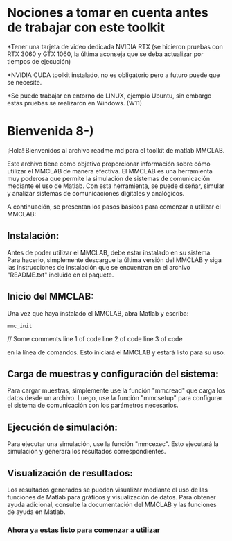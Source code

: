# Nociones a tomar en cuenta antes de trabajar con este toolkit

*Tener una tarjeta de video dedicada NVIDIA RTX (se hicieron pruebas con RTX 3060 y GTX 1060, la última 
aconseja que se deba actualizar por  tiempos de ejecución)

*NVIDIA CUDA toolkit instalado, no es obligatorio pero a futuro puede que se necesite.

*Se puede trabajar en entorno de LINUX, ejemplo Ubuntu, sin embargo estas pruebas se realizaron en Windows. (W11)

# Bienvenida 8-)

¡Hola! Bienvenidos al archivo readme.md para el toolkit de matlab MMCLAB.

Este archivo tiene como objetivo proporcionar información sobre cómo utilizar el MMCLAB de manera efectiva. El MMCLAB es una herramienta muy poderosa que permite la simulación de sistemas de comunicación mediante el uso de Matlab. Con esta herramienta, se puede diseñar, simular y analizar sistemas de comunicaciones digitales y analógicos.

A continuación, se presentan los pasos básicos para comenzar a utilizar el MMCLAB:

## Instalación:
Antes de poder utilizar el MMCLAB, debe estar instalado en su sistema. Para hacerlo, simplemente descargue la última versión del MMCLAB y siga las instrucciones de instalación que se encuentran en el archivo "README.txt" incluido en el paquete.

## Inicio del MMCLAB:
Una vez que haya instalado el MMCLAB, abra Matlab y escriba:
 
    mmc_init 
  // Some comments
    line 1 of code
    line 2 of code
    line 3 of code
 
 en la línea de comandos. Esto iniciará el MMCLAB y estará listo para su uso.

## Carga de muestras y configuración del sistema:
Para cargar muestras, simplemente use la función "mmcread" que carga los datos desde un archivo. Luego, use la función "mmcsetup" para configurar el sistema de comunicación con los parámetros necesarios.

## Ejecución de simulación:
Para ejecutar una simulación, use la función "mmcexec". Esto ejecutará la simulación y generará los resultados correspondientes.

## Visualización de resultados:
Los resultados generados se pueden visualizar mediante el uso de las funciones de Matlab para gráficos y visualización de datos. Para obtener ayuda adicional, consulte la documentación del MMCLAB y las funciones de ayuda en Matlab.

### Ahora ya estas listo para comenzar a utilizar  